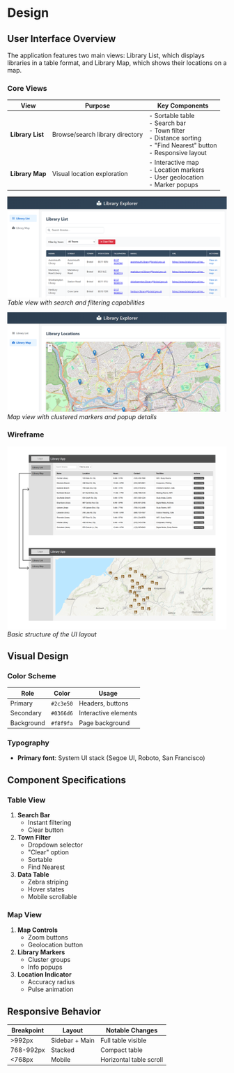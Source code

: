 # Design

## User Interface Overview

The application features two main views: Library List, which displays libraries in a table format, and Library Map, which shows their locations on a map.

### Core Views

| View             | Purpose                         | Key Components                                                                                                            |
| ---------------- | ------------------------------- | ------------------------------------------------------------------------------------------------------------------------- |
| **Library List** | Browse/search library directory | - Sortable table<br>- Search bar<br>- Town filter<br>- Distance sorting<br>- "Find Nearest" button<br>- Responsive layout |
| **Library Map**  | Visual location exploration     | - Interactive map<br>- Location markers<br>- User geolocation<br>- Marker popups                                          |

![Library List Design](images/list1.png)
_Table view with search and filtering capabilities_

![Library Map Design](images/map1.png)
_Map view with clustered markers and popup details_

### Wireframe
![Library Wireframe](images/Wireframe.png)
_Basic structure of the UI layout_

## Visual Design

### Color Scheme

| Role       | Color     | Usage                |
| ---------- | --------- | -------------------- |
| Primary    | `#2c3e50` | Headers, buttons     |
| Secondary  | `#0366d6` | Interactive elements |
| Background | `#f8f9fa` | Page background      |

### Typography

- **Primary font**: System UI stack (Segoe UI, Roboto, San Francisco)

## Component Specifications

### Table View

1. **Search Bar**
   - Instant filtering
   - Clear button
2. **Town Filter**
   - Dropdown selector
   - "Clear" option
   - Sortable
   - Find Nearest
3. **Data Table**
   - Zebra striping
   - Hover states
   - Mobile scrollable

### Map View

1. **Map Controls**
   - Zoom buttons
   - Geolocation button
2. **Library Markers**
   - Cluster groups
   - Info popups
3. **Location Indicator**
   - Accuracy radius
   - Pulse animation

## Responsive Behavior

| Breakpoint | Layout         | Notable Changes         |
| ---------- | -------------- | ----------------------- |
| >992px     | Sidebar + Main | Full table visible      |
| 768-992px  | Stacked        | Compact table           |
| <768px     | Mobile         | Horizontal table scroll |
